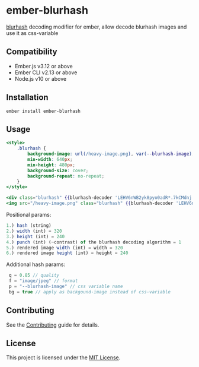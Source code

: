 ember-blurhash
==============================================================================

[blurhash](https://blurha.sh/) decoding modifier for ember, allow decode blurhash images and use it as css-variable


Compatibility
------------------------------------------------------------------------------

* Ember.js v3.12 or above
* Ember CLI v2.13 or above
* Node.js v10 or above


Installation
------------------------------------------------------------------------------

```
ember install ember-blurhash
```


Usage
------------------------------------------------------------------------------

```hbs
<style>
    .blurhash {
        background-image: url(/heavy-image.png), var(--blurhash-image);
        min-width: 640px;
        min-height: 480px;
        background-size: cover;
        background-repeat: no-repeat;
    }
</style>

<div class="blurhash" {{blurhash-decoder 'LEHV6nWB2yk8pyo0adR*.7kCMdnj' 640 480 1}}></div>
<img src="/heavy-image.png" class="blurhash" {{blurhash-decoder 'LEHV6nWB2yk8pyo0adR*.7kCMdnj' 640 480}} >

```

Positional params:
```js
1.) hash (string)
2.) width (int) = 320
3.) height (int) = 240
4.) punch (int) (~contrast) of the blurhash decoding algorithm = 1
5.) rendered image width (int) = width = 320
6.) rendered image height (int) = height = 240
```

Additional hash params:
```js
 q = 0.85 // quality
 f = "image/jpeg" // format
 p = "--blurhash-image" // css variable name
 bg = true // apply as backgound-image instead of css-variable

```

Contributing
------------------------------------------------------------------------------

See the [Contributing](CONTRIBUTING.md) guide for details.


License
------------------------------------------------------------------------------

This project is licensed under the [MIT License](LICENSE.md).
